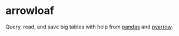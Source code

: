 # arrowloaf
Query, read, and save big tables with help from [pandas](https://github.com/pandas-dev/pandas) and [pyarrow](https://github.com/apache/arrow).
